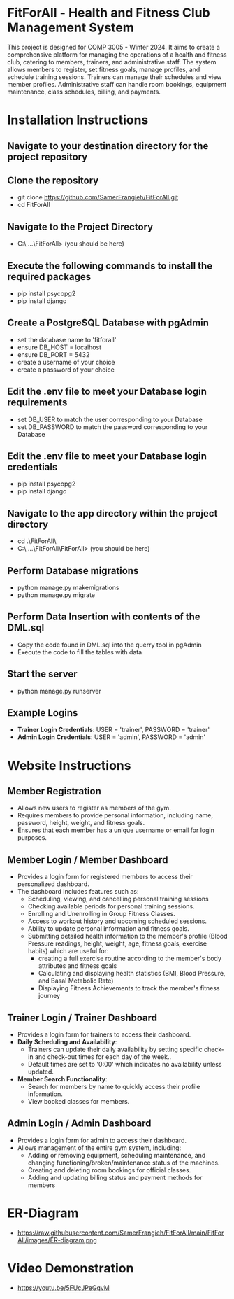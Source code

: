 # FitForAll - Health and Fitness Club Management System

This project is designed for COMP 3005 - Winter 2024. It aims to create a comprehensive platform for managing the operations of a health and 
fitness club, catering to members, trainers, and administrative staff. The system allows members to register, set fitness goals, manage profiles, 
and schedule training sessions. Trainers can manage their schedules and view member profiles. Administrative staff can handle room bookings, 
equipment maintenance, class schedules, billing, and payments.


# Installation Instructions #

## Navigate to your destination directory for the project repository

## Clone the repository
- git clone <https://github.com/SamerFrangieh/FitForAll.git>
- cd FitForAll

## Navigate to the Project Directory
- C:\ ...\FitForAll> (you should be here)

## Execute the following commands to install the required packages
- pip install psycopg2
- pip install django

## Create a PostgreSQL Database with pgAdmin
- set the database name to 'fitforall'
- ensure DB_HOST = localhost
- ensure DB_PORT = 5432
- create a username of your choice
- create a password of your choice

## Edit the .env file to meet your Database login requirements
- set DB_USER to match the user corresponding to your Database
- set DB_PASSWORD to match the password corresponding to your Database

## Edit the .env file to meet your Database login credentials
- pip install psycopg2
- pip install django

## Navigate to the app directory within the project directory
- cd .\FitForAll\ 
- C:\ ...\FitForAll\FitForAll> (you should be here)

## Perform Database migrations
- python manage.py makemigrations
- python manage.py migrate

## Perform Data Insertion with contents of the DML.sql
- Copy the code found in DML.sql into the querry tool in pgAdmin
- Execute the code to fill the tables with data

## Start the server
- python manage.py runserver

## Example Logins 
- **Trainer Login Credentials**: USER = 'trainer', PASSWORD = 'trainer'
- **Admin Login Credentials**: USER = 'admin', PASSWORD = 'admin'

# Website Instructions #

## Member Registration
- Allows new users to register as members of the gym.
- Requires members to provide personal information, including name, password, height, weight, and fitness goals.
- Ensures that each member has a unique username or email for login purposes.

## Member Login / Member Dashboard
- Provides a login form for registered members to access their personalized dashboard.
- The dashboard includes features such as:
  - Scheduling, viewing, and cancelling personal training sessions
  - Checking available periods for personal training sessions. 
  - Enrolling and Unenrolling in Group Fitness Classes.
  - Access to workout history and upcoming scheduled sessions.
  - Ability to update personal information and fitness goals.
  - Submitting detailed health information to the member's profile (Blood Pressure readings, height, weight, age, fitness goals, exercise habits)
    which are useful for: 
      - creating a full exercise routine according to the member's body attributes and fitness goals
      - Calculating and displaying health statistics (BMI, Blood Pressure, and Basal Metabolic Rate)
      - Displaying Fitness Achievements to track the member's fitness journey

## Trainer Login / Trainer Dashboard
- Provides a login form for trainers to access their dashboard.
- **Daily Scheduling and Availability**:
  - Trainers can update their daily availability by setting specific check-in and check-out times for each day of the week..
  - Default times are set to '0:00' which indicates no availability unless updated.
- **Member Search Functionality**:
  - Search for members by name to quickly access their profile information.
  - View booked classes for members.

## Admin Login / Admin Dashboard
- Provides a login form for admin to access their dashboard.
- Allows management of the entire gym system, including:
  - Adding or removing equipment, scheduling maintenance, and changing functioning/broken/maintenance status of the machines.
  - Creating and deleting room bookings for official classes.
  - Adding and updating billing status and payment methods for members

# ER-Diagram #
- https://raw.githubusercontent.com/SamerFrangieh/FitForAll/main/FitForAll/images/ER-diagram.png

# Video Demonstration #
- https://youtu.be/5FUcJPeGqvM




